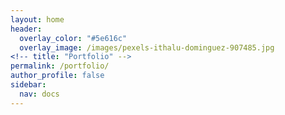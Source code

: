 ```yaml
---
layout: home
header:
  overlay_color: "#5e616c"
  overlay_image: /images/pexels-ithalu-dominguez-907485.jpg
<!-- title: "Portfolio" -->
permalink: /portfolio/
author_profile: false
sidebar: 
  nav: docs
---
```

<!-- 
<div class="container-lg p-responsive py-4 py-lg-6 my-xl-4 text-center">
  <h1 class="alt-h1 mb-2 text-white">Portfolio</h1>
  <p class="f2-light text-white">Collaborate on code, data, policy, or procurement within your agency or with the&nbsp;public.</p>
  </div>
</div>
 
 --- -->
